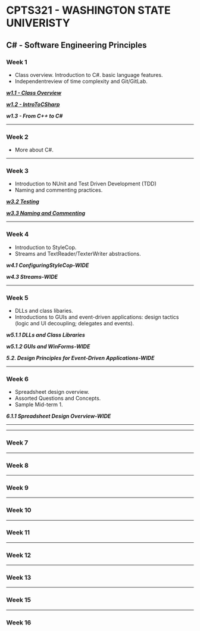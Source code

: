 # CPTS321 - WASHINGTON STATE UNIVERISTY 
## C# - Software Engineering Principles


### Week 1 
- Class overview. Introduction to C#. basic language features.
- Independentreview of time complexity and Git/GitLab.

***[w1.1 - Class Overview](https://github.com/MarkShinozaki/CPTS321-SoftwareEngineeringPrinciples/blob/LectureMaterial/w1.1.%20Class%20overview.pdf)***

***[w1.2 - IntroToCSharp](https://github.com/MarkShinozaki/CPTS321-SoftwareEngineeringPrinciples/blob/LectureMaterial/w1.2.%20IntroToCSharp.pdf)***

***w1.3 - From C++ to C#***

***
### Week 2
- More about C#.

***
### Week 3
- Introduction to NUnit and Test Driven Development (TDD)
- Naming and commenting practices. 

***[w3.2 Testing](https://github.com/MarkShinozaki/CPTS321-SoftwareEngineeringPrinciples/blob/LectureMaterial/w3.2.%20Testing.pdf)***

***[w3.3 Naming and Commenting](https://github.com/MarkShinozaki/CPTS321-SoftwareEngineeringPrinciples/blob/LectureMaterial/w3.3.Naming%20and%20commenting.pdf)***

***
### Week 4
- Introduction to StyleCop.
- Streams and TextReader/TexterWriter abstractions.

***w4.1 ConfiguringStyleCop-WIDE***

***w4.3 Streams-WIDE***

***
### Week 5
- DLLs and class libaries.
- Introductions to GUIs and event-driven applications: design tactics (logic and UI decoupling; delegates and events).

***w5.1.1 DLLs and Class Libraries***

***w5.1.2 GUIs and WinForms-WIDE***

***5.2. Design Principles for Event-Driven Applications-WIDE***

***
### Week 6 
- Spreadsheet design overview.
- Assorted Questions and Concepts.
- Sample Mid-term 1.

***6.1.1 Spreadsheet Design Overview-WIDE***

***



***
### Week 7

***
### Week 8

***
### Week 9

***
### Week 10

***
### Week 11

***
### Week 12

***
### Week 13

***
### Week 15

***
### Week 16










